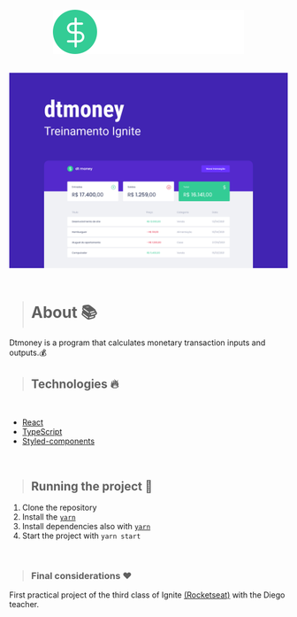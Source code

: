 <p align='center'><img src='./src/assets/logo.svg'></p>

<br>

<img src='./src/assets/dtmoney-img.png'>

<br>
<br>

> # About 📚

<p>Dtmoney is a program that calculates monetary transaction inputs and outputs.💰 </p>

> ## Technologies 🔥

<br>

<ul>

<li><a href='https://pt-br.reactjs.org/'>React</a></li>
<li><a href='https://www.typescriptlang.org/'>TypeScript</a></li>
<li><a href='https://styled-components.com/'>Styled-components</a></li>

</ul>

<br>

> <h2>Running the project 🚀</h2>

<div class='exec-project'>
    <ol>
    <li> Clone the repository </l1>
    <li> Install the <a href='https://yarnpkg.com/'><code>yarn</code></a>
    <li> Install dependencies also with <a href='https://yarnpkg.com/'><code>yarn</code></a>
    <li> Start the project with <code>yarn start</code>
    </ol>
</div>

<br>

> ### Final considerations ❤️

<p>First practical project of the third class of Ignite <a href='https://rocketseat.com.br/'>(Rocketseat)</a> with the Diego teacher.</p>
